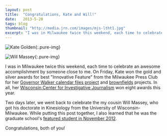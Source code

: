 ```yaml
---
layout: post
title:  "Congratulations, Kate and Will!"
date:   2013-5-20
tags: blog
thumbnail: "http://media.jrn.com/images/mjs-ltht1.jpg"
excerpt: "I was in Milwaukee twice this weekend, each time to celebrate an awesome accomplishment by someone close to me. On Friday, Kate won the gold and silver awards for best "Innovative Feature" from the Milwaukee Press Club for her [Governor Walker calendar files project](http://www.wisconsinwatch.org/the-walker-calendar-files-overview/) and [brownfields](http://www.wisconsinwatch.org/2012/09/23/map-brownfields-nationwide/) projects. In all, her [Wisconsin Center for Investigative Journalism](http://www.wisconsinwatch.org) won eight awards this year."
---
```


![Kate Golden](http://media.jrn.com/images/mjs-ltht1.jpg "Photo: Paul Smith at the Milwaukee Journal-Sentinel"){:.pure-img}

![Will Massey](http://www.graduateschool.uwm.edu/students/featured/william-massey/william-massey.jpg "Photo: University of Wisconsin-Milwaukee"){:.pure-img}

I was in Milwaukee twice this weekend, each time to celebrate an awesome accomplishment by someone close to me. On Friday, Kate won the gold and silver awards for best "Innovative Feature" from the Milwaukee Press Club for her [Governor Walker calendar files project](http://www.wisconsinwatch.org/the-walker-calendar-files-overview/) and [brownfields](http://www.wisconsinwatch.org/2012/09/23/map-brownfields-nationwide/) projects. In all, her [Wisconsin Center for Investigative Journalism](http://www.wisconsinwatch.org) won eight awards this year.

Two days later, we went back to celebrate the my cousin Will Massey, who got his doctorate in Kinesiology from the University of Wisconsin-Milwaukee. While putting this post together, I also learned that he was the graduate school's [featured student in November 2012](http://www.graduateschool.uwm.edu/students/featured/william-massey/).

Congratulations, both of you!